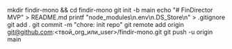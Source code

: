 mkdir findir-mono && cd findir-mono
git init -b main
echo "# FinDirector MVP" > README.md
printf "node_modules\n.env\n.DS_Store\n" > .gitignore
git add .
git commit -m "chore: init repo"
git remote add origin git@github.com:<твой_org_или_user>/findir-mono.git
git push -u origin main
